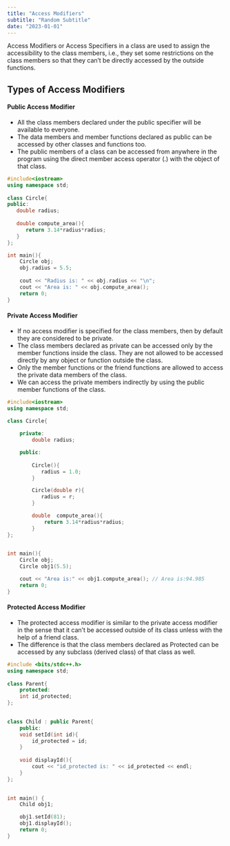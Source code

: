 ```yaml
---
title: "Access Modifiers"
subtitle: "Random Subtitle"
date: "2023-01-01"
---
```


Access Modifiers or Access Specifiers in a class are used to assign the accessibility to the class members, i.e., they set some restrictions on the class members so that they can’t be directly accessed by the outside functions.

## Types of Access Modifiers

#### Public Access Modifier

- All the class members declared under the public specifier will be available to everyone. 
- The data members and member functions declared as public can be accessed by other classes and functions too. 
- The public members of a class can be accessed from anywhere in the program using the direct member access operator (.) with the object of that class.

```cpp
#include<iostream>
using namespace std;
 
class Circle{
public:
   double radius;
         
   double compute_area(){
      return 3.14*radius*radius;
   }
};

int main(){
    Circle obj;
    obj.radius = 5.5;
     
    cout << "Radius is: " << obj.radius << "\n";
    cout << "Area is: " << obj.compute_area();
    return 0;
}
```

#### Private Access Modifier

- If no access modifier is specified for the class members, then by default they are considered to be private.  
- The class members declared as private can be accessed only by the member functions inside the class. They are not allowed to be accessed directly by any object or function outside the class.
- Only the member functions or the friend functions are allowed to access the private data members of the class. 
- We can access the private members indirectly by using the public member functions of the class.

```cpp
#include<iostream>
using namespace std;
 
class Circle{  

    private: 
        double radius;

    public:   
    
        Circle(){
           radius = 1.0;
        }

        Circle(double r){
           radius = r;
        }

        double  compute_area(){   
            return 3.14*radius*radius;
        }
};
 

int main(){  
    Circle obj;
    Circle obj1(5.5);

    cout << "Area is:" << obj1.compute_area(); // Area is:94.985
    return 0;
}
```

#### Protected Access Modifier

- The protected access modifier is similar to the private access modifier in the sense that it can’t be accessed outside of its class unless with the help of a friend class. 
- The difference is that the class members declared as Protected can be accessed by any subclass (derived class) of that class as well.


```cpp
#include <bits/stdc++.h>
using namespace std;
 
class Parent{  
    protected:
    int id_protected;
};
 

class Child : public Parent{
    public:
    void setId(int id){
        id_protected = id;
    }
     
    void displayId(){
        cout << "id_protected is: " << id_protected << endl;
    }
};
 

int main() {     
    Child obj1;

    obj1.setId(81);
    obj1.displayId();
    return 0;
}
```